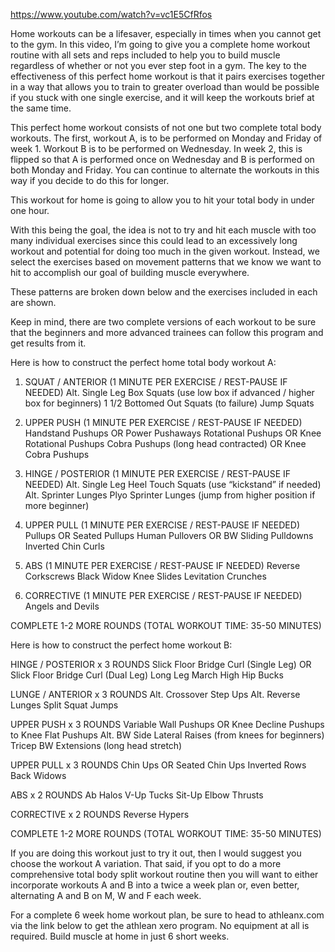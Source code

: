https://www.youtube.com/watch?v=vc1E5CfRfos

Home workouts can be a lifesaver, especially in times when you cannot get to the gym. In this video, I’m going to give you a complete home workout routine with all sets and reps included to help you to build muscle regardless of whether or not you ever step foot in a gym. The key to the effectiveness of this perfect home workout is that it pairs exercises together in a way that allows you to train to greater overload than would be possible if you stuck with one single exercise, and it will keep the workouts brief at the same time.

This perfect home workout consists of not one but two complete total body workouts. The first, workout A, is to be performed on Monday and Friday of week 1. Workout B is to be performed on Wednesday. In week 2, this is flipped so that A is performed once on Wednesday and B is performed on both Monday and Friday. You can continue to alternate the workouts in this way if you decide to do this for longer.

This workout for home is going to allow you to hit your total body in under one hour.

With this being the goal, the idea is not to try and hit each muscle with too many individual exercises since this could lead to an excessively long workout and potential for doing too much in the given workout. Instead, we select the exercises based on movement patterns that we know we want to hit to accomplish our goal of building muscle everywhere.

These patterns are broken down below and the exercises included in each are shown.

Keep in mind, there are two complete versions of each workout to be sure that the beginners and more advanced trainees can follow this program and get results from it.

Here is how to construct the perfect home total body workout A:

1. SQUAT / ANTERIOR (1 MINUTE PER EXERCISE / REST-PAUSE IF NEEDED)
Alt. Single Leg Box Squats (use low box if advanced / higher box for beginners)
1 1/2 Bottomed Out Squats (to failure)
Jump Squats

2. UPPER PUSH (1 MINUTE PER EXERCISE / REST-PAUSE IF NEEDED)
Handstand Pushups OR Power Pushaways
Rotational Pushups OR Knee Rotational Pushups
Cobra Pushups (long head contracted) OR Knee Cobra Pushups

3. HINGE / POSTERIOR (1 MINUTE PER EXERCISE / REST-PAUSE IF NEEDED)
Alt. Single Leg Heel Touch Squats (use “kickstand” if needed)
Alt. Sprinter Lunges 
Plyo Sprinter Lunges (jump from higher position if more beginner)

4. UPPER PULL (1 MINUTE PER EXERCISE / REST-PAUSE IF NEEDED)
Pullups OR Seated Pullups
Human Pullovers OR BW Sliding Pulldowns
Inverted Chin Curls

5. ABS (1 MINUTE PER EXERCISE / REST-PAUSE IF NEEDED)
Reverse Corkscrews
Black Widow Knee Slides
Levitation Crunches

6. CORRECTIVE (1 MINUTE PER EXERCISE / REST-PAUSE IF NEEDED)
Angels and Devils

COMPLETE 1-2 MORE ROUNDS (TOTAL WORKOUT TIME: 35-50 MINUTES)

Here is how to construct the perfect home workout B:

HINGE / POSTERIOR x 3 ROUNDS
Slick Floor Bridge Curl (Single Leg) OR Slick Floor Bridge Curl (Dual Leg)
Long Leg March
High Hip Bucks

LUNGE / ANTERIOR x 3 ROUNDS
Alt. Crossover Step Ups
Alt. Reverse Lunges
Split Squat Jumps

UPPER PUSH x 3 ROUNDS
Variable Wall Pushups OR Knee Decline Pushups to Knee Flat Pushups
Alt. BW Side Lateral Raises (from knees for beginners)
Tricep BW Extensions (long head stretch)

UPPER PULL x 3 ROUNDS
Chin Ups OR Seated Chin Ups
Inverted Rows
Back Widows

ABS x 2 ROUNDS
Ab Halos
V-Up Tucks
Sit-Up Elbow Thrusts

CORRECTIVE x 2 ROUNDS
Reverse Hypers

COMPLETE 1-2 MORE ROUNDS (TOTAL WORKOUT TIME: 35-50 MINUTES)

If you are doing this workout just to try it out, then I would suggest you choose the workout A variation. That said, if you opt to do a more comprehensive total body split workout routine then you will want to either incorporate workouts A and B into a twice a week plan or, even better, alternating A and B on M, W and F each week.

For a complete 6 week home workout plan, be sure to head to athleanx.com via the link below to get the athlean xero program. No equipment at all is required. Build muscle at home in just 6 short weeks.